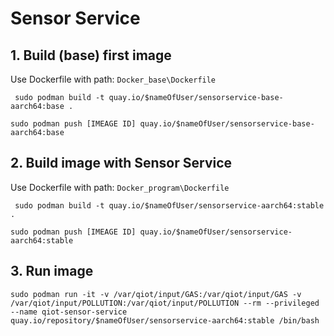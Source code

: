 # Sensor Service

## 1. Build (base) first image
Use Dockerfile with path: `Docker_base\Dockerfile`
```
 sudo podman build -t quay.io/$nameOfUser/sensorservice-base-aarch64:base .
```
```
sudo podman push [IMEAGE ID] quay.io/$nameOfUser/sensorservice-base-aarch64:base
```
## 2. Build image with Sensor Service

Use Dockerfile with path: `Docker_program\Dockerfile`
```
 sudo podman build -t quay.io/$nameOfUser/sensorservice-aarch64:stable .

```
```
sudo podman push [IMEAGE ID] quay.io/$nameOfUser/sensorservice-aarch64:stable
```
## 3. Run image
```
sudo podman run -it -v /var/qiot/input/GAS:/var/qiot/input/GAS -v /var/qiot/input/POLLUTION:/var/qiot/input/POLLUTION --rm --privileged --name qiot-sensor-service quay.io/repository/$nameOfUser/sensorservice-aarch64:stable /bin/bash
```